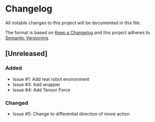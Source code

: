 # Changelog

All notable changes to this project will be documented in this file.

The format is based on [Keep a Changelog](http://keepachangelog.com/en/1.0.0/)
and this project adheres to [Semantic Versioning](http://semver.org/spec/v2.0.0.html).

## [Unreleased]

### Added

- Issue #1: Add real robot environment
- Issue #3: Add wrapper
- Issue #4: Add Tensor Force

### Changed

- Issue #5: Change to differential direction of move action

